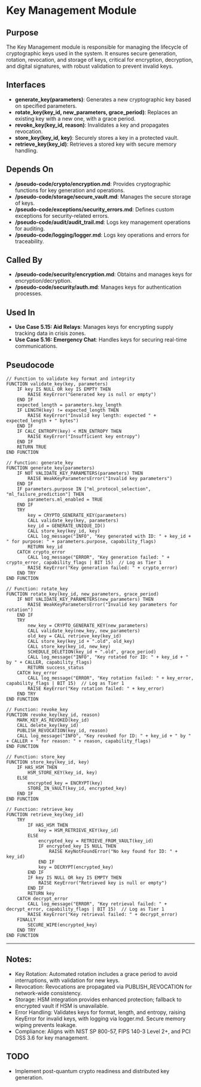 # Key Management Module

## Purpose
The Key Management module is responsible for managing the lifecycle of cryptographic keys used in the system. It ensures secure generation, rotation, revocation, and storage of keys, critical for encryption, decryption, and digital signatures, with robust validation to prevent invalid keys.

## Interfaces
- **generate_key(parameters)**: Generates a new cryptographic key based on specified parameters.  
- **rotate_key(key_id, new_parameters, grace_period)**: Replaces an existing key with a new one, with a grace period.  
- **revoke_key(key_id, reason)**: Invalidates a key and propagates revocation.  
- **store_key(key_id, key)**: Securely stores a key in a protected vault.  
- **retrieve_key(key_id)**: Retrieves a stored key with secure memory handling.  

## Depends On
- **/pseudo-code/crypto/encryption.md**: Provides cryptographic functions for key generation and operations.  
- **/pseudo-code/storage/secure_vault.md**: Manages the secure storage of keys.  
- **/pseudo-code/exceptions/security_errors.md**: Defines custom exceptions for security-related errors.  
- **/pseudo-code/audit/audit_trail.md**: Logs key management operations for auditing.  
- **/pseudo-code/logging/logger.md**: Logs key operations and errors for traceability.  

## Called By
- **/pseudo-code/security/encryption.md**: Obtains and manages keys for encryption/decryption.  
- **/pseudo-code/security/auth.md**: Manages keys for authentication processes.  

## Used In
- **Use Case 5.15: Aid Relays**: Manages keys for encrypting supply tracking data in crisis zones.  
- **Use Case 5.16: Emergency Chat**: Handles keys for securing real-time communications.  

## Pseudocode
```pseudocode
// Function to validate key format and integrity
FUNCTION validate_key(key, parameters)
    IF key IS NULL OR key IS EMPTY THEN
        RAISE KeyError("Generated key is null or empty")
    END IF
    expected_length = parameters.key_length
    IF LENGTH(key) != expected_length THEN
        RAISE KeyError("Invalid key length: expected " + expected_length + " bytes")
    END IF
    IF CALC_ENTROPY(key) < MIN_ENTROPY THEN
        RAISE KeyError("Insufficient key entropy")
    END IF
    RETURN TRUE
END FUNCTION

// Function: generate_key
FUNCTION generate_key(parameters)
    IF NOT VALIDATE_KEY_PARAMETERS(parameters) THEN
        RAISE WeakKeyParametersError("Invalid key parameters")
    END IF
    IF parameters.purpose IN ["ml_protocol_selection", "ml_failure_prediction"] THEN
        parameters.ml_enabled = TRUE
    END IF
    TRY
        key = CRYPTO_GENERATE_KEY(parameters)
        CALL validate_key(key, parameters)
        key_id = GENERATE_UNIQUE_ID()
        CALL store_key(key_id, key)
        CALL log_message("INFO", "Key generated with ID: " + key_id + " for purpose: " + parameters.purpose, capability_flags)
        RETURN key_id
    CATCH crypto_error
        CALL log_message("ERROR", "Key generation failed: " + crypto_error, capability_flags | BIT 15)  // Log as Tier 1
        RAISE KeyError("Key generation failed: " + crypto_error)
    END TRY
END FUNCTION

// Function: rotate_key
FUNCTION rotate_key(key_id, new_parameters, grace_period)
    IF NOT VALIDATE_KEY_PARAMETERS(new_parameters) THEN
        RAISE WeakKeyParametersError("Invalid key parameters for rotation")
    END IF
    TRY
        new_key = CRYPTO_GENERATE_KEY(new_parameters)
        CALL validate_key(new_key, new_parameters)
        old_key = CALL retrieve_key(key_id)
        CALL store_key(key_id + ".old", old_key)
        CALL store_key(key_id, new_key)
        SCHEDULE_DELETION(key_id + ".old", grace_period)
        CALL log_message("INFO", "Key rotated for ID: " + key_id + " by " + CALLER, capability_flags)
        RETURN success_status
    CATCH key_error
        CALL log_message("ERROR", "Key rotation failed: " + key_error, capability_flags | BIT 15)  // Log as Tier 1
        RAISE KeyError("Key rotation failed: " + key_error)
    END TRY
END FUNCTION

// Function: revoke_key
FUNCTION revoke_key(key_id, reason)
    MARK_KEY_AS_REVOKED(key_id)
    CALL delete_key(key_id)
    PUBLISH_REVOCATION(key_id, reason)
    CALL log_message("INFO", "Key revoked for ID: " + key_id + " by " + CALLER + " for reason: " + reason, capability_flags)
END FUNCTION

// Function: store_key
FUNCTION store_key(key_id, key)
    IF HAS_HSM THEN
        HSM_STORE_KEY(key_id, key)
    ELSE
        encrypted_key = ENCRYPT(key)
        STORE_IN_VAULT(key_id, encrypted_key)
    END IF
END FUNCTION

// Function: retrieve_key
FUNCTION retrieve_key(key_id)
    TRY
        IF HAS_HSM THEN
            key = HSM_RETRIEVE_KEY(key_id)
        ELSE
            encrypted_key = RETRIEVE_FROM_VAULT(key_id)
            IF encrypted_key IS NULL THEN
                RAISE KeyNotFoundError("No key found for ID: " + key_id)
            END IF
            key = DECRYPT(encrypted_key)
        END IF
        IF key IS NULL OR key IS EMPTY THEN
            RAISE KeyError("Retrieved key is null or empty")
        END IF
        RETURN key
    CATCH decrypt_error
        CALL log_message("ERROR", "Key retrieval failed: " + decrypt_error, capability_flags | BIT 15)  // Log as Tier 1
        RAISE KeyError("Key retrieval failed: " + decrypt_error)
    FINALLY
        SECURE_WIPE(encrypted_key)
    END TRY
END FUNCTION
```

---

## Notes:
- Key Rotation: Automated rotation includes a grace period to avoid interruptions, with validation for new keys.
- Revocation: Revocations are propagated via PUBLISH_REVOCATION for network-wide consistency.
- Storage: HSM integration provides enhanced protection; fallback to encrypted vault if HSM is unavailable.
- Error Handling: Validates keys for format, length, and entropy, raising KeyError for invalid keys, with logging via logger.md. Secure memory wiping prevents leakage.
- Compliance: Aligns with NIST SP 800-57, FIPS 140-3 Level 2+, and PCI DSS 3.6 for key management. 

## TODO
- Implement post-quantum crypto readiness and distributed key generation.  
